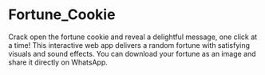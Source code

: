 # Fortune_Cookie
Crack open the fortune cookie and reveal a delightful message, one click at a time! This interactive web app delivers a random fortune with satisfying visuals and sound effects. You can download your fortune as an image and share it directly on WhatsApp.
